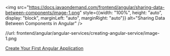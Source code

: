 

<img src="https://docs.javaondemand.com/frontend/angular/sharing-data-between-components/image-1.png" style={{width: "100%", height: "auto", display: "block", marginLeft: "auto", marginRight: "auto"}} alt="Sharing Data Between Components in Angular" />

//url: frontend/angular/angular-services/creating-angular-service/image-1.png

[Create Your First Angular Application](https://javaondemand.com/create-your-first-angular-application/)